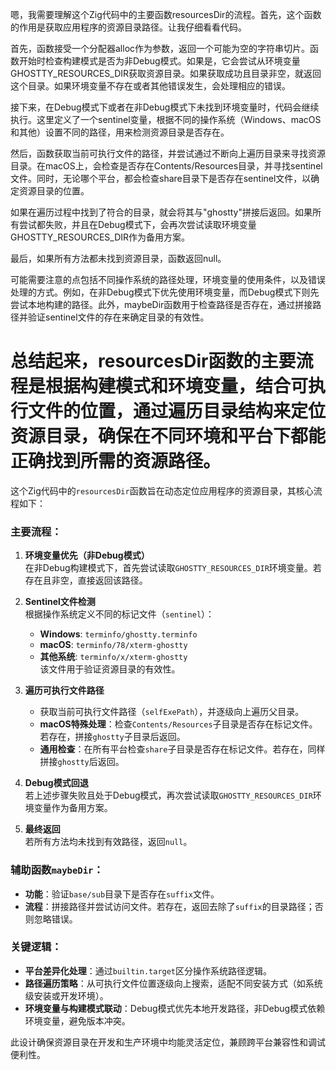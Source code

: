 嗯，我需要理解这个Zig代码中的主要函数resourcesDir的流程。首先，这个函数的作用是获取应用程序的资源目录路径。让我仔细看看代码。

首先，函数接受一个分配器alloc作为参数，返回一个可能为空的字符串切片。函数开始时检查构建模式是否为非Debug模式。如果是，它会尝试从环境变量GHOSTTY_RESOURCES_DIR获取资源目录。如果获取成功且目录非空，就返回这个目录。如果环境变量不存在或者其他错误发生，会处理相应的错误。

接下来，在Debug模式下或者在非Debug模式下未找到环境变量时，代码会继续执行。这里定义了一个sentinel变量，根据不同的操作系统（Windows、macOS和其他）设置不同的路径，用来检测资源目录是否存在。

然后，函数获取当前可执行文件的路径，并尝试通过不断向上遍历目录来寻找资源目录。在macOS上，会检查是否存在Contents/Resources目录，并寻找sentinel文件。同时，无论哪个平台，都会检查share目录下是否存在sentinel文件，以确定资源目录的位置。

如果在遍历过程中找到了符合的目录，就会将其与"ghostty"拼接后返回。如果所有尝试都失败，并且在Debug模式下，会再次尝试读取环境变量GHOSTTY_RESOURCES_DIR作为备用方案。

最后，如果所有方法都未找到资源目录，函数返回null。

可能需要注意的点包括不同操作系统的路径处理，环境变量的使用条件，以及错误处理的方式。例如，在非Debug模式下优先使用环境变量，而Debug模式下则先尝试本地构建的路径。此外，maybeDir函数用于检查路径是否存在，通过拼接路径并验证sentinel文件的存在来确定目录的有效性。

总结起来，resourcesDir函数的主要流程是根据构建模式和环境变量，结合可执行文件的位置，通过遍历目录结构来定位资源目录，确保在不同环境和平台下都能正确找到所需的资源路径。
================================================
这个Zig代码中的`resourcesDir`函数旨在动态定位应用程序的资源目录，其核心流程如下：

### 主要流程：
1. **环境变量优先（非Debug模式）**  
   在非Debug构建模式下，首先尝试读取`GHOSTTY_RESOURCES_DIR`环境变量。若存在且非空，直接返回该路径。

2. **Sentinel文件检测**  
   根据操作系统定义不同的标记文件（`sentinel`）：
   - **Windows**: `terminfo/ghostty.terminfo`
   - **macOS**: `terminfo/78/xterm-ghostty`
   - **其他系统**: `terminfo/x/xterm-ghostty`  
   该文件用于验证资源目录的有效性。

3. **遍历可执行文件路径**  
   - 获取当前可执行文件路径（`selfExePath`），并逐级向上遍历父目录。
   - **macOS特殊处理**：检查`Contents/Resources`子目录是否存在标记文件。若存在，拼接`ghostty`子目录后返回。
   - **通用检查**：在所有平台检查`share`子目录是否存在标记文件。若存在，同样拼接`ghostty`后返回。

4. **Debug模式回退**  
   若上述步骤失败且处于Debug模式，再次尝试读取`GHOSTTY_RESOURCES_DIR`环境变量作为备用方案。

5. **最终返回**  
   若所有方法均未找到有效路径，返回`null`。

### 辅助函数`maybeDir`：
- **功能**：验证`base/sub`目录下是否存在`suffix`文件。
- **流程**：拼接路径并尝试访问文件。若存在，返回去除了`suffix`的目录路径；否则忽略错误。

### 关键逻辑：
- **平台差异化处理**：通过`builtin.target`区分操作系统路径逻辑。
- **路径遍历策略**：从可执行文件位置逐级向上搜索，适配不同安装方式（如系统级安装或开发环境）。
- **环境变量与构建模式联动**：Debug模式优先本地开发路径，非Debug模式依赖环境变量，避免版本冲突。

此设计确保资源目录在开发和生产环境中均能灵活定位，兼顾跨平台兼容性和调试便利性。